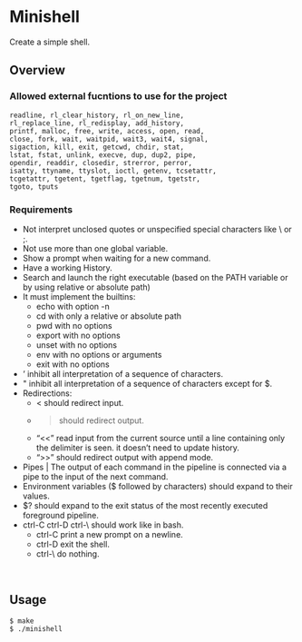 # Minishell

Create a simple shell.
<br>

## Overview
### Allowed external fucntions to use for the project
```
readline, rl_clear_history, rl_on_new_line,
rl_replace_line, rl_redisplay, add_history,
printf, malloc, free, write, access, open, read,
close, fork, wait, waitpid, wait3, wait4, signal,
sigaction, kill, exit, getcwd, chdir, stat,
lstat, fstat, unlink, execve, dup, dup2, pipe,
opendir, readdir, closedir, strerror, perror,
isatty, ttyname, ttyslot, ioctl, getenv, tcsetattr,
tcgetattr, tgetent, tgetflag, tgetnum, tgetstr,
tgoto, tputs
```
### Requirements
- Not interpret unclosed quotes or unspecified special characters like \ or ;.
- Not use more than one global variable.
- Show a prompt when waiting for a new command.
- Have a working History.
- Search and launch the right executable (based on the PATH variable or by using relative or absolute path)
- It must implement the builtins:
  - echo with option -n
  - cd with only a relative or absolute path
  - pwd with no options
  - export with no options
  - unset with no options
  - env with no options or arguments
  - exit with no options
- ’ inhibit all interpretation of a sequence of characters.
- " inhibit all interpretation of a sequence of characters except for $.
- Redirections:
  - < should redirect input.
  - > should redirect output.
  - “<<” read input from the current source until a line containing only the delimiter is seen. it doesn’t need to update history.
  - “>>” should redirect output with append mode.
- Pipes | The output of each command in the pipeline is connected via a pipe to the input of the next command.
- Environment variables ($ followed by characters) should expand to their values.
- $? should expand to the exit status of the most recently executed foreground pipeline.
- ctrl-C ctrl-D ctrl-\ should work like in bash.
  - ctrl-C print a new prompt on a newline.
  - ctrl-D exit the shell.
  - ctrl-\ do nothing.
<br>

## Usage
```
$ make 
$ ./minishell
```
